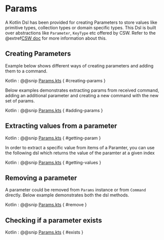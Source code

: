 # Params

A Kotlin Dsl has been provided for creating Parameters to store values like primitive types, collection types or domain specific types.
This Dsl is built over abstractions like `Parameter`, `KeyType` etc offered by CSW.
Refer to the @extref[CSW doc](csw:params/keys-parameters) for more information about this. 

## Creating Parameters

Example below shows different ways of creating parameters and adding them to a command.

Kotlin
: @@snip [Params.kts](../../../../../../../examples/src/main/kotlin/esw/ocs/scripts/examples/paradox/ParamsExample.kts) { #creating-params }  


Below examples demonstrates extracting params from received command, adding an additional parameter and
creating a new command with the new set of params.

Kotlin
: @@snip [Params.kts](../../../../../../../examples/src/main/kotlin/esw/ocs/scripts/examples/paradox/ParamsExample.kts) { #adding-params }  

## Extracting values from a parameter

Kotlin
: @@snip [Params.kts](../../../../../../../examples/src/main/kotlin/esw/ocs/scripts/examples/paradox/ParamsExample.kts) { #getting-param }  

In order to extract a specific value from items of a Paramter, you can use the following dsl which returns the value of the paramter at a given index

Kotlin
: @@snip [Params.kts](../../../../../../../examples/src/main/kotlin/esw/ocs/scripts/examples/paradox/ParamsExample.kts) { #getting-values }  

## Removing a parameter

A parameter could be removed from `Params` instance or from `Command` directly. Below example demonstrates both the dsl methods.

Kotlin
: @@snip [Params.kts](../../../../../../../examples/src/main/kotlin/esw/ocs/scripts/examples/paradox/ParamsExample.kts) { #remove }  

## Checking if a parameter exists

Kotlin
: @@snip [Params.kts](../../../../../../../examples/src/main/kotlin/esw/ocs/scripts/examples/paradox/ParamsExample.kts) { #exists }

